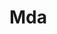 # Mda
<a href="https://psv4.userapi.com/c848436/u403384518/docs/d7/29b2770703ac/O_O.gif" title="0_0"/></a>

